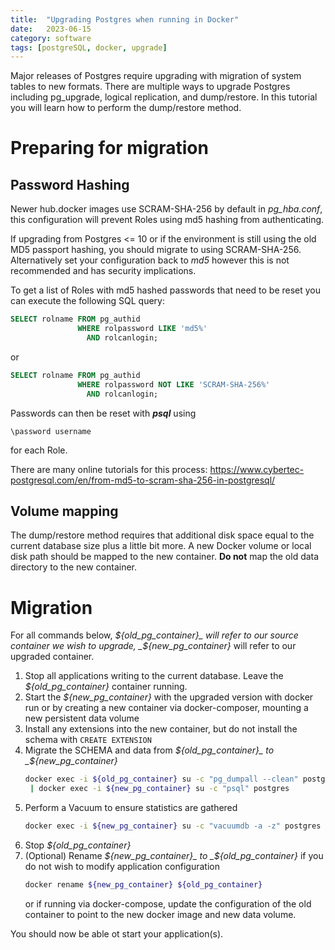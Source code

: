 ```yaml
---
title:  "Upgrading Postgres when running in Docker"
date:   2023-06-15
category: software
tags: [postgreSQL, docker, upgrade]
---
```

Major releases of Postgres require upgrading with migration of system tables to new formats. There are multiple ways to upgrade Postgres including pg_upgrade, logical replication, and dump/restore. In this tutorial you will learn how to perform the dump/restore method.

# Preparing for migration

## Password Hashing
Newer hub.docker images use SCRAM-SHA-256 by default in _pg_hba.conf_, this configuration will prevent Roles using md5 hashing from authenticating.

If upgrading from Postgres <= 10 or if the environment is still using the old MD5 passport hashing, you should migrate to using SCRAM-SHA-256. Alternatively set your configuration back to _md5_ however this is not recommended and has security implications.

To get a list of Roles with md5 hashed passwords that need to be reset you can execute the following SQL query:

```sql
SELECT rolname FROM pg_authid 
               WHERE rolpassword LIKE 'md5%'
                 AND rolcanlogin;
```

or

```sql
SELECT rolname FROM pg_authid
               WHERE rolpassword NOT LIKE 'SCRAM-SHA-256%'
                 AND rolcanlogin;
```

Passwords can then be reset with **_psql_** using

```postgresql
\password username
```

for each Role.

There are many online tutorials for this process: https://www.cybertec-postgresql.com/en/from-md5-to-scram-sha-256-in-postgresql/

## Volume mapping
The dump/restore method requires that additional disk space equal to the current database size plus a little bit more. A new Docker volume or local disk path should be mapped to the new container. **Do not** map the old data directory to the new container.

# Migration
For all commands below, _${old_pg_container}_ will refer to our source container we wish to upgrade, _${new_pg_container}_ will refer to our upgraded container.

1. Stop all applications writing to the current database. Leave the _${old_pg_container}_ container running.
2. Start the _${new_pg_container}_ with the upgraded version with docker run or by creating a new container via docker-composer, mounting a new persistent data volume
3. Install any extensions into the new container, but do not install the schema with `CREATE EXTENSION`
4. Migrate the SCHEMA and data from _${old_pg_container}_ to _${new_pg_container}_
    ```bash
    docker exec -i ${old_pg_container} su -c "pg_dumpall --clean" postgres \
     | docker exec -i ${new_pg_container} su -c "psql" postgres
    ```
5. Perform a Vacuum to ensure statistics are gathered
    ```bash
    docker exec -i ${new_pg_container} su -c "vacuumdb -a -z" postgres
    ```
6. Stop _${old_pg_container}_
7. (Optional) Rename _${new_pg_container}_ to _${old_pg_container}_ if you do not wish to modify application configuration
    ```bash
    docker rename ${new_pg_container} ${old_pg_container}
    ``` 
    or if running via docker-compose, update the configuration of the old container to point to the new docker image and new data volume.

You should now be able ot start your application(s).
